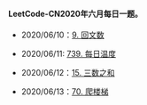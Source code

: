 #### LeetCode-CN2020年六月每日一题。

- 2020/06/10：[9. 回文数](https://leetcode-cn.com/problems/palindrome-number/)

- 2020/06/11:   [739. 每日温度](https://leetcode-cn.com/problems/daily-temperatures/)

- 2020/06/12：[15. 三数之和](https://leetcode-cn.com/problems/3sum/)

- 2020/06/13：[70. 爬楼梯](https://leetcode-cn.com/problems/climbing-stairs/)